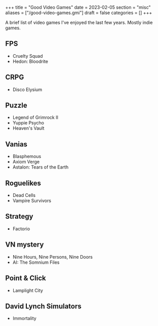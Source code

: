 +++
title = "Good Video Games"
date = 2023-02-05
section = "misc"
aliases = ["/good-video-games.gmi"]
draft = false
categories = []
+++


A brief list of video games I've enjoyed the last few years. Mostly indie games.

## FPS 

* Cruelty Squad
* Hedon: Bloodrite

## CRPG

* Disco Elysium

## Puzzle

* Legend of Grimrock II
* Yuppie Psycho
* Heaven's Vault

## Vanias

* Blasphemous
* Axiom Verge
* Astalon: Tears of the Earth

## Roguelikes

* Dead Cells
* Vampire Survivors

## Strategy
* Factorio

## VN mystery

* Nine Hours, Nine Persons, Nine Doors
* AI: The Somnium Files

## Point & Click

* Lamplight City

## David Lynch Simulators

* Immortality